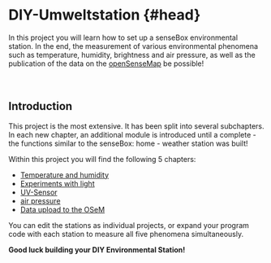 # DIY-Umweltstation {#head}

<div class="description">In this project you will learn how to set up a senseBox environmental station. In the end, the measurement of various environmental phenomena such as temperature, humidity, brightness and air pressure, as well as the publication of the data on the  <a href="https://opensensemap.org">openSenseMap</a>  be possible!</div>
<div class="line">
    <br>
    <br>
</div>

## Introduction

This project is the most extensive. It has been split into several subchapters. In each new chapter, an additional module is introduced until a complete - the functions similar to the senseBox: home - weather station was built!

Within this project you will find the following 5 chapters:

* [Temperature and humidity](temp_luft.md)
* [Experiments with light](licht.md)
* [UV-Sensor](UV_Sensor.md)
* [air pressure](luftdruck.md)
* [Data upload to the OSeM](datenupload.md)

You can edit the stations as individual projects, or expand your program code with each station to measure all five phenomena simultaneously.

**Good luck building your DIY Environmental Station!**
